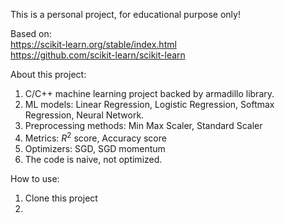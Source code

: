 This is a personal project, for educational purpose only!

Based on: \
  https://scikit-learn.org/stable/index.html \
  https://github.com/scikit-learn/scikit-learn

About this project:
  1. C/C++ machine learning project backed by armadillo library.
  2. ML models: Linear Regression, Logistic Regression, Softmax Regression, Neural Network.
  3. Preprocessing methods: Min Max Scaler, Standard Scaler
  4. Metrics: $R^2$ score, Accuracy score
  5. Optimizers: SGD, SGD momentum
  6. The code is naive, not optimized.

How to use:
  1. Clone this project
  2. 
